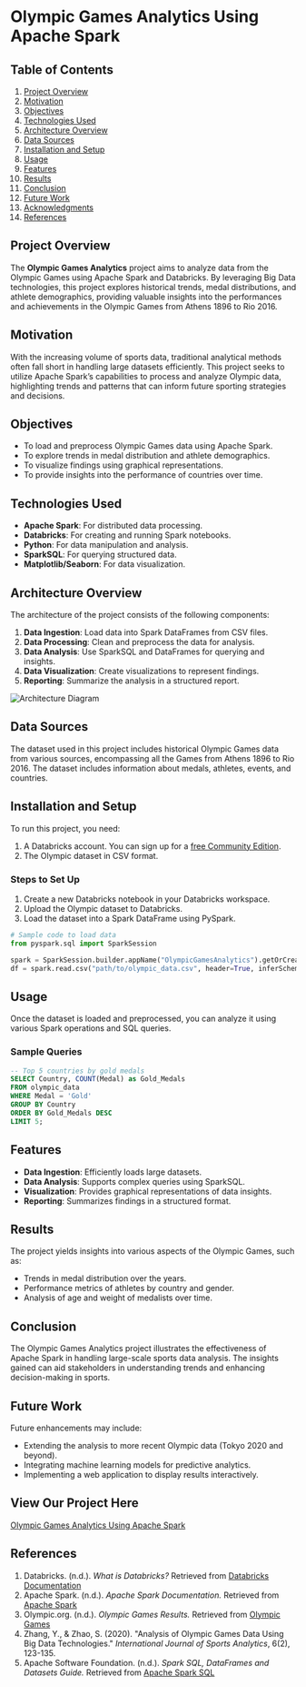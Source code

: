 # Olympic Games Analytics Using Apache Spark

## Table of Contents
1. [Project Overview](#project-overview)
2. [Motivation](#motivation)
3. [Objectives](#objectives)
4. [Technologies Used](#technologies-used)
5. [Architecture Overview](#architecture-overview)
6. [Data Sources](#data-sources)
7. [Installation and Setup](#installation-and-setup)
8. [Usage](#usage)
9. [Features](#features)
10. [Results](#results)
11. [Conclusion](#conclusion)
12. [Future Work](#future-work)
13. [Acknowledgments](#acknowledgments)
14. [References](#references)

## Project Overview
The **Olympic Games Analytics** project aims to analyze data from the Olympic Games using Apache Spark and Databricks. By leveraging Big Data technologies, this project explores historical trends, medal distributions, and athlete demographics, providing valuable insights into the performances and achievements in the Olympic Games from Athens 1896 to Rio 2016.

## Motivation
With the increasing volume of sports data, traditional analytical methods often fall short in handling large datasets efficiently. This project seeks to utilize Apache Spark’s capabilities to process and analyze Olympic data, highlighting trends and patterns that can inform future sporting strategies and decisions.

## Objectives
- To load and preprocess Olympic Games data using Apache Spark.
- To explore trends in medal distribution and athlete demographics.
- To visualize findings using graphical representations.
- To provide insights into the performance of countries over time.

## Technologies Used
- **Apache Spark**: For distributed data processing.
- **Databricks**: For creating and running Spark notebooks.
- **Python**: For data manipulation and analysis.
- **SparkSQL**: For querying structured data.
- **Matplotlib/Seaborn**: For data visualization.

## Architecture Overview
The architecture of the project consists of the following components:
1. **Data Ingestion**: Load data into Spark DataFrames from CSV files.
2. **Data Processing**: Clean and preprocess the data for analysis.
3. **Data Analysis**: Use SparkSQL and DataFrames for querying and insights.
4. **Data Visualization**: Create visualizations to represent findings.
5. **Reporting**: Summarize the analysis in a structured report.

![Architecture Diagram](link-to-your-architecture-diagram.png)

## Data Sources
The dataset used in this project includes historical Olympic Games data from various sources, encompassing all the Games from Athens 1896 to Rio 2016. The dataset includes information about medals, athletes, events, and countries.

## Installation and Setup
To run this project, you need:
1. A Databricks account. You can sign up for a [free Community Edition](https://databricks.com/try-databricks).
2. The Olympic dataset in CSV format.

### Steps to Set Up
1. Create a new Databricks notebook in your Databricks workspace.
2. Upload the Olympic dataset to Databricks.
3. Load the dataset into a Spark DataFrame using PySpark.

```python
# Sample code to load data
from pyspark.sql import SparkSession

spark = SparkSession.builder.appName("OlympicGamesAnalytics").getOrCreate()
df = spark.read.csv("path/to/olympic_data.csv", header=True, inferSchema=True)
```

## Usage
Once the dataset is loaded and preprocessed, you can analyze it using various Spark operations and SQL queries.

### Sample Queries
```sql
-- Top 5 countries by gold medals
SELECT Country, COUNT(Medal) as Gold_Medals
FROM olympic_data
WHERE Medal = 'Gold'
GROUP BY Country
ORDER BY Gold_Medals DESC
LIMIT 5;
```

## Features
- **Data Ingestion**: Efficiently loads large datasets.
- **Data Analysis**: Supports complex queries using SparkSQL.
- **Visualization**: Provides graphical representations of data insights.
- **Reporting**: Summarizes findings in a structured format.

## Results
The project yields insights into various aspects of the Olympic Games, such as:
- Trends in medal distribution over the years.
- Performance metrics of athletes by country and gender.
- Analysis of age and weight of medalists over time.

## Conclusion
The Olympic Games Analytics project illustrates the effectiveness of Apache Spark in handling large-scale sports data analysis. The insights gained can aid stakeholders in understanding trends and enhancing decision-making in sports.

## Future Work
Future enhancements may include:
- Extending the analysis to more recent Olympic data (Tokyo 2020 and beyond).
- Integrating machine learning models for predictive analytics.
- Implementing a web application to display results interactively.

## View Our Project Here
[Olympic Games Analytics Using Apache Spark](https://databricks-prod-cloudfront.cloud.databricks.com/public/4027ec902e239c93eaaa8714f173bcfc/1157101155436598/3859535939939444/4730792539126384/latest.html)

## References
1. Databricks. (n.d.). *What is Databricks?* Retrieved from [Databricks Documentation](https://docs.databricks.com/)
2. Apache Spark. (n.d.). *Apache Spark Documentation.* Retrieved from [Apache Spark](https://spark.apache.org/docs/latest/)
3. Olympic.org. (n.d.). *Olympic Games Results.* Retrieved from [Olympic Games](https://olympics.com/en/olympic-games)
4. Zhang, Y., & Zhao, S. (2020). "Analysis of Olympic Games Data Using Big Data Technologies." *International Journal of Sports Analytics*, 6(2), 123-135.
5. Apache Software Foundation. (n.d.). *Spark SQL, DataFrames and Datasets Guide.* Retrieved from [Apache Spark SQL](https://spark.apache.org/sql/)
